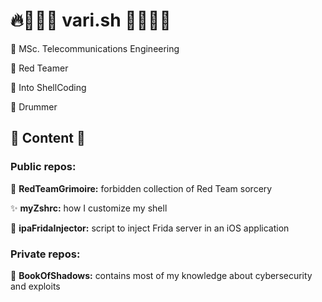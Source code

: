 # 🔥📜🧙‍♂️ vari.sh 🧙‍♂️📜🔥

📖 MSc. Telecommunications Engineering

🔴 Red Teamer

🐚 Into ShellCoding

🥁 Drummer    

## 🔮 Content 🔮
### Public repos:

📜 **RedTeamGrimoire:** forbidden collection of Red Team sorcery

✨ **myZshrc:** how I customize my shell

💉 **ipaFridaInjector:** script to inject Frida server in an iOS application

### Private repos:
📕 **BookOfShadows:** contains most of my knowledge about cybersecurity and exploits

<!--
**vari-sh/vari-sh** is a ✨ _special_ ✨ repository because its `README.md` (this file) appears on your GitHub profile.

Here are some ideas to get you started:

- 🔭 I’m currently working on ...
- 🌱 I’m currently learning ...
- 👯 I’m looking to collaborate on ...
- 🤔 I’m looking for help with ...
- 💬 Ask me about ...
- 📫 How to reach me: ...
- 😄 Pronouns: ...
- ⚡ Fun fact: ...
-->
